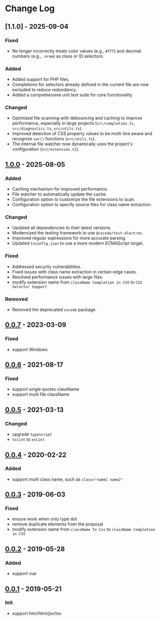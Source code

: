 # Change Log

## [1.1.0] - 2025-09-04

### Fixed

- No longer incorrectly treats color values (e.g., `#fff`) and decimal numbers (e.g., `.4rem`) as class or ID selectors.

### Added

- Added support for PHP files.
- Completions for selectors already defined in the current file are now excluded to reduce redundancy.
- Added a comprehensive unit test suite for core functionality.

### Changed

- Optimized file scanning with debouncing and caching to improve performance, especially in large projects (`src/completion.ts`, `src/diagnostics.ts`, `src/utils.ts`).
- Improved detection of CSS property values to be multi-line aware and recognize `var()` functions (`src/utils.ts`).
- The internal file watcher now dynamically uses the project's configuration (`src/extension.ts`).

## [1.0.0] - 2025-08-05

### Added

- Caching mechanism for improved performance.
- File watcher to automatically update the cache.
- Configuration option to customize the file extensions to scan.
- Configuration option to specify source files for class name extraction.

### Changed

- Updated all dependencies to their latest versions.
- Modernized the testing framework to use `@vscode/test-electron`.
- Improved regular expressions for more accurate parsing.
- Updated `tsconfig.json` to use a more modern ECMAScript target.

### Fixed

- Addressed security vulnerabilities.
- Fixed issues with class name extraction in certain edge cases.
- Resolved performance issues with large files.
- modify extension name from `className Completion in CSS` to `CSS Selector Support`

### Removed

- Removed the deprecated `vscode` package.

## [0.0.7] - 2023-03-09

### Fixed

- support Windows

## [0.0.6] - 2021-08-17

### Fixed

- support single quotes className
- support multi file className

## [0.0.5] - 2021-03-13

### Changed

- upgrade `typescript`
- `tslint` to `eslint`

## [0.0.4] - 2020-02-22

### Added

- support multi class name, such as `class="name1 name2"`

## [0.0.3] - 2019-06-03

### Fixed

- ensure work when only type dot
- remove duplicate elements from the proposal
- modify extension name from `className To Css` to `className Completion in CSS`

## [0.0.2] - 2019-05-28

### Added

- support vue

## [0.0.1] - 2019-05-21

### Init

- support htm/html/jsx/tsx

[1.0.0]: https://github.com/your-username/your-repo/releases/tag/1.0.0
[0.0.7]: https://github.com/zitup/classNameToCss/releases/tag/0.0.7
[0.0.6]: https://github.com/zytjs/classNameToCss/releases/tag/0.0.6
[0.0.5]: https://github.com/zytjs/classNameToCss/releases/tag/0.0.5
[0.0.4]: https://github.com/zytjs/classNameToCss/releases/tag/0.0.4
[0.0.3]: https://github.com/zytjs/classNameToCss/releases/tag/0.0.3
[0.0.2]: https://github.com/zytjs/classNameToCss/releases/tag/0.0.2
[0.0.1]: https://github.com/zytjs/classNameToCss/releases/tag/0.0.1
